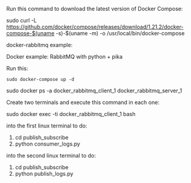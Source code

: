 
Run this command to download the latest version of Docker Compose:

sudo curl -L https://github.com/docker/compose/releases/download/1.21.2/docker-compose-$(uname -s)-$(uname -m) -o /usr/local/bin/docker-compose


docker-rabbitmq example:

Docker example: RabbitMQ with python + pika

Run this:

```
sudo docker-compose up -d
```

sudo docker ps -a
docker_rabbitmq_client_1
docker_rabbitmq_server_1

Create two terminals and execute this command in each one:

sudo docker exec -ti docker_rabbitmq_client_1 bash

into the first linux terminal to do:

1. cd publish_subscribe
2. python consumer_logs.py

into the second linux terminal to do:

1. cd publish_subscribe
2. python publish_logs.py
